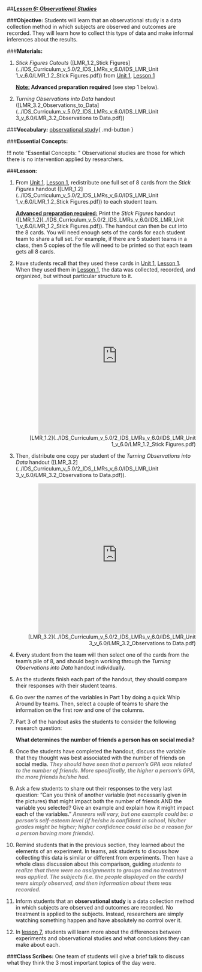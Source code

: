 ##***<u>Lesson 6: Observational Studies</u>***

###**Objective:**
Students will learn that an observational study is a data collection method in which subjects are observed
and outcomes are recorded. They will learn how to collect this type of data and make informal inferences
about the results.

###**Materials:**
1. *Stick Figures Cutouts* ([LMR_1.2_Stick Figures](../IDS_Curriculum_v_5.0/2_IDS_LMRs_v_6.0/IDS_LMR_Unit 1_v_6.0/LMR_1.2_Stick Figures.pdf)) from [Unit 1](../unit1/overview.md), [Lesson 1](../unit1/lesson1.md)

    **<u>Note:</u> Advanced preparation required** (see step 1 below).

2. *Turning Observations into Data* handout ([LMR_3.2_Observations_to_Data](../IDS_Curriculum_v_5.0/2_IDS_LMRs_v_6.0/IDS_LMR_Unit 3_v_6.0/LMR_3.2_Observations to Data.pdf))

###**Vocabulary:**
[observational study](../../vocabulary/unit3/#observational-study "a data collection method in which subjects are observed and outcomes are recorded"){ .md-button }

###**Essential Concepts:**

!!! note "Essential Concepts: "
    Observational studies are those for which there is no intervention applied by
    researchers.

###**Lesson:**
1. From [Unit 1](../unit1/overview.md), [Lesson 1](../unit1/lesson1.md), redistribute one full set of 8 cards from the *Stick Figures* handout
([LMR_1.2](../IDS_Curriculum_v_5.0/2_IDS_LMRs_v_6.0/IDS_LMR_Unit 1_v_6.0/LMR_1.2_Stick Figures.pdf)) to each student team.

    **<u>Advanced preparation required:</u>** Print the *Stick Figures* handout ([LMR_1.2](../IDS_Curriculum_v_5.0/2_IDS_LMRs_v_6.0/IDS_LMR_Unit 1_v_6.0/LMR_1.2_Stick Figures.pdf)). The handout can
    then be cut into the 8 cards. You will need enough sets of the cards for each student team to
    share a full set. For example, if there are 5 student teams in a class, then 5 copies of the file will
    need to be printed so that each team gets all 8 cards.

2. Have students recall that they used these cards in [Unit 1](../unit1/overview.md), [Lesson 1](../unit1/lesson1.md). When they used them in
[Lesson 1](../unit1/lesson1.md), the data was collected, recorded, and organized, but without particular structure to it.
    <div align="right"><iframe src="https://docs.google.com/viewerng/viewer?url=https://curriculum.idsucla.org/IDS_Curriculum_v_5.0/2_IDS_LMRs_v_6.0/IDS_LMR_Unit 1_v_6.0/LMR_1.2_Stick Figures.pdf&embedded=true" style=" width:420px;height:400px;" frameborder="0"></iframe><br>[LMR_1.2](../IDS_Curriculum_v_5.0/2_IDS_LMRs_v_6.0/IDS_LMR_Unit 1_v_6.0/LMR_1.2_Stick Figures.pdf)</div>

3. Then, distribute one copy per student of the *Turning Observations into Data* handout ([LMR_3.2](../IDS_Curriculum_v_5.0/2_IDS_LMRs_v_6.0/IDS_LMR_Unit 3_v_6.0/LMR_3.2_Observations to Data.pdf)).
    <div align="right"><iframe src="https://docs.google.com/viewerng/viewer?url=https://curriculum.idsucla.org/IDS_Curriculum_v_5.0/2_IDS_LMRs_v_6.0/IDS_LMR_Unit 3_v_6.0/LMR_3.2_Observations to Data.pdf&embedded=true" style=" width:420px;height:400px;" frameborder="0"></iframe><br>[LMR_3.2](../IDS_Curriculum_v_5.0/2_IDS_LMRs_v_6.0/IDS_LMR_Unit 3_v_6.0/LMR_3.2_Observations to Data.pdf)</div>

4. Every student from the team will then select one of the cards from the team’s pile of 8, and should
begin working through the *Turning Observations into Data* handout individually.

5. As the students finish each part of the handout, they should compare their responses with their
student teams.

6. Go over the names of the variables in Part 1 by doing a quick Whip Around by teams. Then,
select a couple of teams to share the information on the first row and one of the columns.

7. Part 3 of the handout asks the students to consider the following research question:

    **What determines the number of friends a person has on social media?**

8. Once the students have completed the handout, discuss the variable that they thought was best
associated with the number of friends on social media. <span style="color:grey">***They should have seen that a person’s
GPA was related to the number of friends. More specifically, the higher a person’s GPA,
the more friends he/she had.***</span>

9. Ask a few students to share out their responses to the very last question: “Can you think of
another variable (not necessarily given in the pictures) that might impact both the number of
friends AND the variable you selected? Give an example and explain how it might impact each of
the variables.” <span style="color:grey">***Answers will vary, but one example could be: a person’s self-esteem level (if he/she is confident in school, his/her grades might be higher; higher confidence could
also be a reason for a person having more friends).***</span>

10. Remind students that in the previous section, they learned about the elements of an experiment.
In teams, ask students to discuss how collecting this data is similar or different from experiments.
Then have a whole class discussion about this comparison, guiding <span style="color:grey">***students to realize that there were no assignments to groups and no treatment was applied. The subjects (i.e. the
people displayed on the cards) were simply observed, and then information about them
was recorded.***</span>

11. Inform students that an **observational study** is a data collection method in which subjects are
observed and outcomes are recorded. No treatment is applied to the subjects. Instead,
researchers are simply watching something happen and have absolutely no control over it.

12. In [lesson 7](lesson7.md), students will learn more about the differences between experiments and
observational studies and what conclusions they can make about each.

###**Class Scribes:**
One team of students will give a brief talk to discuss what they think the 3 most important topics of the
day were.